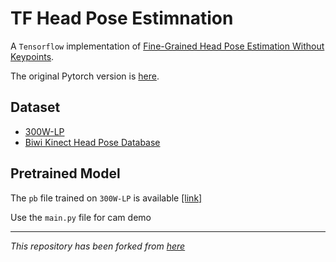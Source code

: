 # TF Head Pose Estimnation

A `Tensorflow` implementation of [Fine-Grained Head Pose Estimation Without Keypoints](https://arxiv.org/abs/1710.00925v2). 

The original Pytorch version is [here](https://github.com/natanielruiz/deep-head-pose).

## Dataset
* [300W-LP](http://www.cbsr.ia.ac.cn/users/xiangyuzhu/projects/3DDFA/main.htm)
* [Biwi Kinect Head Pose Database](https://data.vision.ee.ethz.ch/cvl/gfanelli/head_pose/head_forest.html#)

## Pretrained Model

The `pb` file trained on `300W-LP` is available [[link]](https://drive.google.com/file/d/1X_BFL7fijrtjOH2p2qfJKSCVpxWm00gA/view?usp=sharing)

Use the `main.py` file for cam demo

--------
_This repository has been forked from [here](https://github.com/lgcy/tf-head-pose)_
